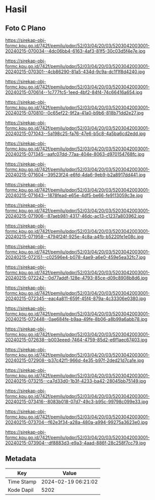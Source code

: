 # Hasil

## Foto C Plano

https://sirekap-obj-formc.kpu.go.id/742f/pemilu/pdpr/52/03/04/20/03/5203042003001-20240215-070034--4dc06bb4-6163-4af3-81f5-30c03d5f4e7e.jpg

https://sirekap-obj-formc.kpu.go.id/742f/pemilu/pdpr/52/03/04/20/03/5203042003001-20240215-070301--4cb86290-81a5-434d-9c9a-dc1f1f8d4240.jpg

https://sirekap-obj-formc.kpu.go.id/742f/pemilu/pdpr/52/03/04/20/03/5203042003001-20240215-070614--1c777fc5-1eed-4bf2-84f4-74c66416a654.jpg

https://sirekap-obj-formc.kpu.go.id/742f/pemilu/pdpr/52/03/04/20/03/5203042003001-20240215-070810--0c65ef22-9f2a-41a0-b9b6-818b71dd2e27.jpg

https://sirekap-obj-formc.kpu.go.id/742f/pemilu/pdpr/52/03/04/20/03/5203042003001-20240215-071043--5a198c25-fa76-47e6-b5c8-4a5ba6cd2edd.jpg

https://sirekap-obj-formc.kpu.go.id/742f/pemilu/pdpr/52/03/04/20/03/5203042003001-20240215-071345--aafc07dd-77aa-404e-8063-d970154768fc.jpg

https://sirekap-obj-formc.kpu.go.id/742f/pemilu/pdpr/52/03/04/20/03/5203042003001-20240215-071604--39523f24-e6fd-4da6-9eb9-b2a8917dd441.jpg

https://sirekap-obj-formc.kpu.go.id/742f/pemilu/pdpr/52/03/04/20/03/5203042003001-20240215-071643--1878fead-e65e-4df5-be66-fe9113059c3e.jpg

https://sirekap-obj-formc.kpu.go.id/742f/pemilu/pdpr/52/03/04/20/03/5203042003001-20240215-071906--87aeb981-4317-46dc-ac13-c1237a803962.jpg

https://sirekap-obj-formc.kpu.go.id/742f/pemilu/pdpr/52/03/04/20/03/5203042003001-20240215-071958--4794f24f-925e-4c8a-a4fb-b5220fe1e08c.jpg

https://sirekap-obj-formc.kpu.go.id/742f/pemilu/pdpr/52/03/04/20/03/5203042003001-20240215-072151--c02596e4-b078-4ae9-a6e0-459e5ea32fc7.jpg

https://sirekap-obj-formc.kpu.go.id/742f/pemilu/pdpr/52/03/04/20/03/5203042003001-20240215-072242--0d77addf-128e-4793-85ce-d09c8908b8d6.jpg

https://sirekap-obj-formc.kpu.go.id/742f/pemilu/pdpr/52/03/04/20/03/5203042003001-20240215-072345--eac4a811-659f-45f4-879a-4c33306e0380.jpg

https://sirekap-obj-formc.kpu.go.id/742f/pemilu/pdpr/52/03/04/20/03/5203042003001-20240215-072448--0ae684fe-b9aa-49fe-8b06-a8b99a6abb78.jpg

https://sirekap-obj-formc.kpu.go.id/742f/pemilu/pdpr/52/03/04/20/03/5203042003001-20240215-072638--b003eeed-7464-4759-85d2-e6f1aec67403.jpg

https://sirekap-obj-formc.kpu.go.id/742f/pemilu/pdpr/52/03/04/20/03/5203042003001-20240215-072908--b37c42f1-966d-4e35-b97f-2ded21d7ca1e.jpg

https://sirekap-obj-formc.kpu.go.id/742f/pemilu/pdpr/52/03/04/20/03/5203042003001-20240215-073215--ca7d33d0-1b3f-4233-ba42-28045bb75149.jpg

https://sirekap-obj-formc.kpu.go.id/742f/pemilu/pdpr/52/03/04/20/03/5203042003001-20240215-073416--8083b018-07d7-49c3-b95c-99798c099e33.jpg

https://sirekap-obj-formc.kpu.go.id/742f/pemilu/pdpr/52/03/04/20/03/5203042003001-20240215-073704--f62e3f34-a28a-480a-a994-99275a3623e0.jpg

https://sirekap-obj-formc.kpu.go.id/742f/pemilu/pdpr/52/03/04/20/03/5203042003001-20240215-073904--df8883d3-e9a3-4aad-886f-28c258f7cc79.jpg


## Metadata

| Key        | Value               |
| ---------- | ------------------- |
| Time Stamp | 2024-02-19 06:21:02 |
| Kode Dapil | 5202                |



